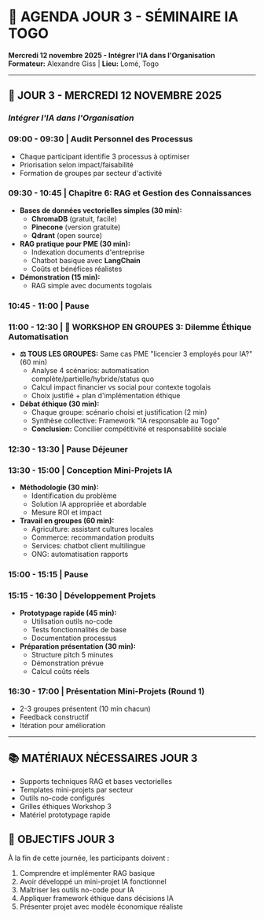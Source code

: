 # 📅 AGENDA JOUR 3 - SÉMINAIRE IA TOGO
**Mercredi 12 novembre 2025 - Intégrer l'IA dans l'Organisation**  
**Formateur:** Alexandre Giss | **Lieu:** Lomé, Togo

---

## 🏢 **JOUR 3 - MERCREDI 12 NOVEMBRE 2025**
### *Intégrer l'IA dans l'Organisation*

### **09:00 - 09:30 | Audit Personnel des Processus**
- Chaque participant identifie 3 processus à optimiser
- Priorisation selon impact/faisabilité
- Formation de groupes par secteur d'activité

### **09:30 - 10:45 | Chapitre 6: RAG et Gestion des Connaissances**
- **Bases de données vectorielles simples (30 min):**
  - **ChromaDB** (gratuit, facile)
  - **Pinecone** (version gratuite)
  - **Qdrant** (open source)
- **RAG pratique pour PME (30 min):**
  - Indexation documents d'entreprise
  - Chatbot basique avec **LangChain**
  - Coûts et bénéfices réalistes
- **Démonstration (15 min):**
  - RAG simple avec documents togolais

### **10:45 - 11:00 | Pause**

### **11:00 - 12:30 | 👥 WORKSHOP EN GROUPES 3: Dilemme Éthique Automatisation**
- **⚖️ TOUS LES GROUPES:** Same cas PME "licencier 3 employés pour IA?" (60 min)
  - Analyse 4 scénarios: automatisation complète/partielle/hybride/status quo
  - Calcul impact financier vs social pour contexte togolais  
  - Choix justifié + plan d'implémentation éthique
- **Débat éthique (30 min):**
  - Chaque groupe: scénario choisi et justification (2 min)
  - Synthèse collective: Framework "IA responsable au Togo"
  - **Conclusion:** Concilier compétitivité et responsabilité sociale

### **12:30 - 13:30 | Pause Déjeuner**

### **13:30 - 15:00 | Conception Mini-Projets IA**
- **Méthodologie (30 min):**
  - Identification du problème
  - Solution IA appropriée et abordable
  - Mesure ROI et impact
- **Travail en groupes (60 min):**
  - Agriculture: assistant cultures locales
  - Commerce: recommandation produits
  - Services: chatbot client multilingue
  - ONG: automatisation rapports

### **15:00 - 15:15 | Pause**

### **15:15 - 16:30 | Développement Projets**
- **Prototypage rapide (45 min):**
  - Utilisation outils no-code
  - Tests fonctionnalités de base
  - Documentation processus
- **Préparation présentation (30 min):**
  - Structure pitch 5 minutes
  - Démonstration prévue
  - Calcul coûts réels

### **16:30 - 17:00 | Présentation Mini-Projets (Round 1)**
- 2-3 groupes présentent (10 min chacun)
- Feedback constructif
- Itération pour amélioration

---

## 📚 **MATÉRIAUX NÉCESSAIRES JOUR 3**
- Supports techniques RAG et bases vectorielles
- Templates mini-projets par secteur
- Outils no-code configurés
- Grilles éthiques Workshop 3
- Matériel prototypage rapide

## 🎯 **OBJECTIFS JOUR 3**
À la fin de cette journée, les participants doivent :
1. Comprendre et implémenter RAG basique
2. Avoir développé un mini-projet IA fonctionnel
3. Maîtriser les outils no-code pour IA
4. Appliquer framework éthique dans décisions IA
5. Présenter projet avec modèle économique réaliste